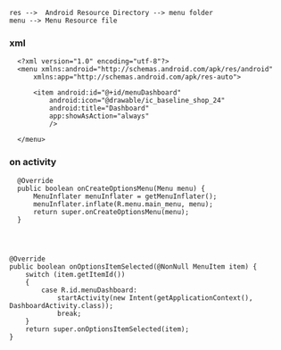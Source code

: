 ```
res -->  Android Resource Directory --> menu folder
menu --> Menu Resource file

```


### xml

      <?xml version="1.0" encoding="utf-8"?>
      <menu xmlns:android="http://schemas.android.com/apk/res/android"
          xmlns:app="http://schemas.android.com/apk/res-auto">

          <item android:id="@+id/menuDashboard"
              android:icon="@drawable/ic_baseline_shop_24"
              android:title="Dashboard"
              app:showAsAction="always"
              />

      </menu>

### on activity

      @Override
      public boolean onCreateOptionsMenu(Menu menu) {
          MenuInflater menuInflater = getMenuInflater();
          menuInflater.inflate(R.menu.main_menu, menu);
          return super.onCreateOptionsMenu(menu);
      }




    @Override
    public boolean onOptionsItemSelected(@NonNull MenuItem item) {
        switch (item.getItemId())
        {
            case R.id.menuDashboard:
                startActivity(new Intent(getApplicationContext(), DashboardActivity.class));
                break;
        }
        return super.onOptionsItemSelected(item);
    }
